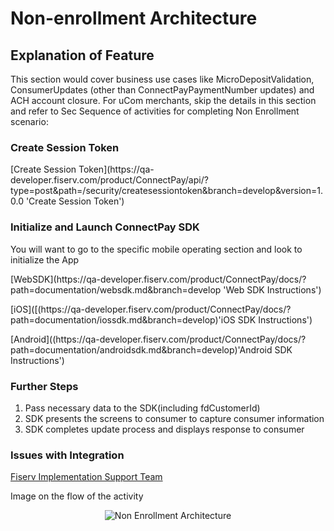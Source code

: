 # Non-enrollment Architecture
## Explanation of Feature
This section would cover business use cases like MicroDepositValidation, ConsumerUpdates (other than ConnectPayPaymentNumber updates) and ACH account closure.
For uCom merchants, skip the details in this section and refer to Sec
Sequence of activities for completing Non Enrollment scenario:

### Create Session Token 
<p>
[Create Session Token](https://qa-developer.fiserv.com/product/ConnectPay/api/?type=post&path=/security/createsessiontoken&branch=develop&version=1.0.0 'Create Session Token')
</p>

### Initialize and Launch ConnectPay SDK 
You will want to go to the specific mobile operating section and look to initialize the App
<p>
[WebSDK](https://qa-developer.fiserv.com/product/ConnectPay/docs/?path=documentation/websdk.md&branch=develop 'Web SDK Instructions')
</p>
<p>
[iOS]([(https://qa-developer.fiserv.com/product/ConnectPay/docs/?path=documentation/iossdk.md&branch=develop)'iOS SDK Instructions')
</p>
<p>
[Android]((https://qa-developer.fiserv.com/product/ConnectPay/docs/?path=documentation/androidsdk.md&branch=develop)'Android SDK Instructions')
</p>

### Further Steps
<ol>
  <li>Pass necessary data to the SDK(including fdCustomerId)</li>
  <li>SDK presents the screens to consumer to capture consumer information</li>
  <li>SDK completes update process and displays response to consumer</li>
</ol>

### Issues with Integration
[Fiserv Implementation Support Team](mailto:DL-GBL-VASDelivery@fiserv.com)
<p>Image on the flow of the activity</p>
<center><img src="https://raw.githubusercontent.com/Fiserv/connect-pay/develop/assets/images/Non-Enrollment Architecture.png" alt="Non Enrollment Architecture" class="center"></center>